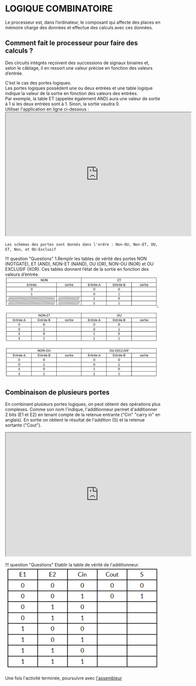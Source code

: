 # LOGIQUE COMBINATOIRE
Le processeur est, dans l’ordinateur, le composant qui affecte des places en mémoire charge des données et effectue des calculs avec ces données.
## Comment fait le processeur pour faire des calculs ?
Des circuits intégrés reçoivent des successions de signaux binaires et, selon le câblage, il en ressort une valeur précise en fonction des valeurs d’entrée.</br>

C’est le cas des portes logiques.</br>
Les portes logiques possèdent une ou deux entrées et une table logique indique la valeur de la sortie en fonction des valeurs des entrées.</br>
Par exemple, la table ET (appelée également AND) aura une valeur de sortie à 1 si les deux entrées sont à 1. Sinon, la sortie vaudra 0.</br>
Utiliser l'application en ligne ci-dessous :</br>
	<iframe width="600px" height="400px" src="https://circuitverse.org/simulator/embed/portes-logiques" id="projectPreview" scrolling="no" webkitAllowFullScreen mozAllowFullScreen allowFullScreen></iframe>
	
	Les schémas des portes sont donnés dans l'ordre : Non-OU, Non-ET, OU, ET, Non, et OU-Exclusif
!!! question "Questions"
	1.Remplir les tables de vérité des portes NON (NOTGATE), ET (AND), NON-ET (NAND), OU (OR), NON-OU (NOR) et OU EXCLUSIF (XOR). Ces tables donnent l’état de la sortie en fonction des valeurs d’entrée.    
	![tables de vérité à remplir](../img/tables_verite.JPG)

## Combinaison de plusieurs portes
En combinant plusieurs portes logiques, on peut obtenir des opérations plus complexes. Comme son nom l'indique, l'additionneur permet d'additionner 2 bits (E1 et E2) en tenant compte de la retenue entrante ("Cin" "carry in" en anglais). En sortie on obtient le résultat de l'addition (S) et la retenue sortante ("Cout").  
<iframe width="600px" height="400px" src="https://circuitverse.org/simulator/embed/additionneur" id="projectPreview" scrolling="no" webkitAllowFullScreen mozAllowFullScreen allowFullScreen></iframe>

!!! question "Questions"
		Etablir la table de vérité de l'additionneur.  
		![additionneur](../img/additionneur.PNG)

Une fois l'activité terminée, poursuivre avec [l'assembleur](assembleur.md)
